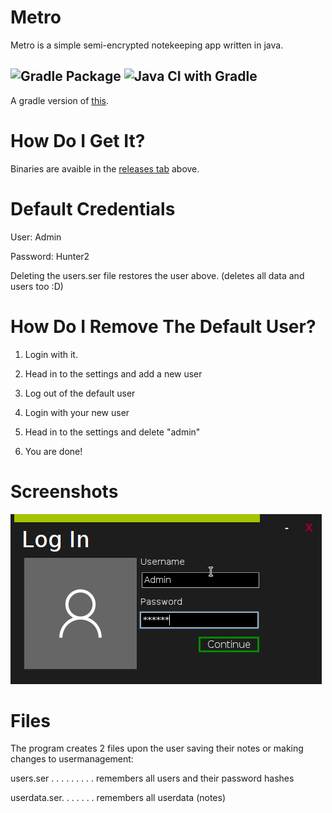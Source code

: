 # Metro
Metro is a simple semi-encrypted notekeeping app written in java.

![Gradle Package](https://github.com/jonnelafin/MetroMaven/workflows/Gradle%20Package/badge.svg)
![Java CI with Gradle](https://github.com/jonnelafin/MetroMaven/workflows/Java%20CI%20with%20Gradle/badge.svg)
---
A gradle version of [this](https://github.com/jonnelafin/MetroTest).

# How Do I Get It?
Binaries are avaible in the [releases tab](https://github.com/jonnelafin/MetroGradle/releases) above.


# Default Credentials


User: Admin

Password: Hunter2

Deleting the users.ser file restores the user above. (deletes all data and users too :D)

# How Do I Remove The Default User?
1. Login with it.

2. Head in to the settings and add a new user

3. Log out of the default user

4. Login with your new user

5. Head in to the settings and delete "admin"

6. You are done!

# Screenshots
![Login](login.png)
# Files
The program creates 2 files upon the user saving their notes or making changes to usermanagement:

users.ser . . . . . . . . . remembers all users and their password hashes

userdata.ser. . . . . . . remembers all userdata (notes)
